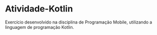 # Atividade-Kotlin
Exercício desenvolvido na disciplina de Programação Mobile, utilizando a linguagem de programação Kotlin.
